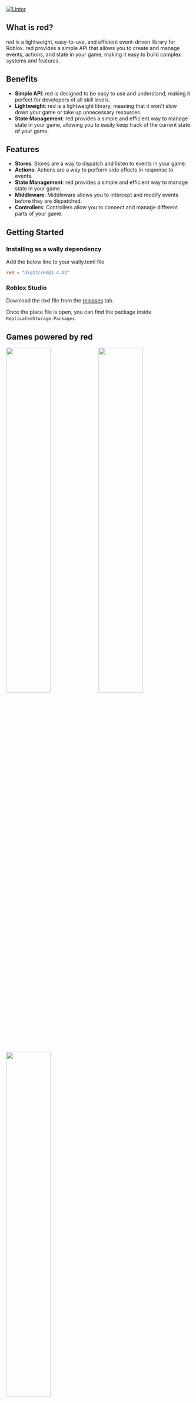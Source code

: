 [![Linter](https://github.com/dig1t/red/actions/workflows/linter.yml/badge.svg?branch=main)](https://github.com/dig1t/red/actions/workflows/linter.yml)

## What is red?
red is a lightweight, easy-to-use, and efficient event-driven library for Roblox.
red provides a simple API that allows you to create and manage events, actions, and state in your game, making it easy to build complex systems and features.

## Benefits
- **Simple API**: red is designed to be easy to use and understand, making it perfect for developers of all skill levels.
- **Lightweight**: red is a lightweight library, meaning that it won't slow down your game or take up unnecessary resources.
- **State Management**: red provides a simple and efficient way to manage state in your game, allowing you to easily keep track of the current state of your game.

## Features
- **Stores**: Stores are a way to dispatch and listen to events in your game.
- **Actions**: Actions are a way to perform side effects in response to events.
- **State Management**: red provides a simple and efficient way to manage state in your game.
- **Middleware**: Middleware allows you to intercept and modify events before they are dispatched.
- **Controllers**: Controllers allow you to connect and manage different parts of your game.

## Getting Started
### Installing as a wally dependency
Add the below line to your wally.toml file
```toml
red = "dig1t/red@1.4.13"
```
### Roblox Studio
Download the rbxl file from the [releases](https://github.com/dig1t/red/releases) tab.

Once the place file is open, you can find the package inside `ReplicatedStorage.Packages`.

## Games powered by red

<a href="https://www.roblox.com/games/4771858173/Survival-Islands"><img width="49%" src="https://i.imgur.com/Y9dYTWF.png" /></a>
<a href="https://www.roblox.com/games/4693424588/Zombie-Task-Force"><img width="49%" src="https://i.imgur.com/P4U5zls.png" /></a>
<a href="https://www.roblox.com/games/17750544340/Murder-Escape"><img width="49%" src="https://i.imgur.com/hp4zts7.png" /></a>

Add your game here! Create a Pull Request to add your game to the list.
